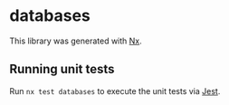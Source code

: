 # databases

This library was generated with [Nx](https://nx.dev).

## Running unit tests

Run `nx test databases` to execute the unit tests via [Jest](https://jestjs.io).
